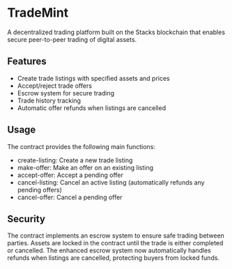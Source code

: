 # TradeMint

A decentralized trading platform built on the Stacks blockchain that enables secure peer-to-peer trading of digital assets.

## Features
- Create trade listings with specified assets and prices
- Accept/reject trade offers
- Escrow system for secure trading
- Trade history tracking
- Automatic offer refunds when listings are cancelled

## Usage
The contract provides the following main functions:
- create-listing: Create a new trade listing
- make-offer: Make an offer on an existing listing 
- accept-offer: Accept a pending offer
- cancel-listing: Cancel an active listing (automatically refunds any pending offers)
- cancel-offer: Cancel a pending offer

## Security
The contract implements an escrow system to ensure safe trading between parties. Assets are locked in the contract until the trade is either completed or cancelled. The enhanced escrow system now automatically handles refunds when listings are cancelled, protecting buyers from locked funds.
